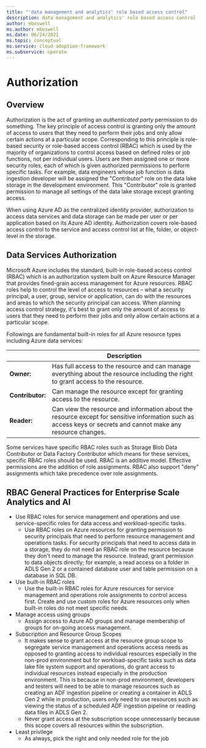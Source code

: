```yaml
---
title: "'data management and analytics' role based access control"
description: data management and analytics' role based access control
author: mboswell
ms.author: mboswell
ms.date: 06/24/2021
ms.topic: conceptual
ms.service: cloud-adoption-framework
ms.subservice: operate
---
```


# Authorization

## Overview

Authorization is the act of granting an *authenticated party* permission to do something. The key principle of access control is granting only the amount of access to users that they need to perform their jobs and only allow certain actions at a particular scope. Corresponding to this principle is role-based security or role-based access control (RBAC) which is used by the majority of organizations to control access based on defined roles or job functions, not per individual users. Users are
then assigned one or more security roles, each of which is given authorized permissions to perform specific tasks. For example, data engineers whose job function is data ingestion developer will be assigned the "Contributor" role on the data lake storage in the development environment. This "Contributor" role is granted permission
to manage all settings of the data lake storage except granting access.

When using Azure AD as the centralized identity provider, authorization to access data services and data storage can be made per user or per application based on its Azure AD identity. Authorization covers role-based access control to the service and access control list at file, folder, or object-level in the storage.

## Data Services Authorization

Microsoft Azure includes the standard, built-in role-based access control (RBAC) which is an authorization system built on Azure Resource Manager that provides fined-grain access management for Azure resources. RBAC roles help to control the level of access to resources – what a security principal, a user, group, service or application, can do with the resources and areas to which the security principal can access. When planning access control strategy, it's best to grant only the amount of access to users that they need to perform their jobs and only allow certain actions at a particular scope.

Followings are fundamental built-in roles for all Azure resource types including Azure data services:

|| Description |
|---|---|
| **Owner:**| Has full access to the resource and can manage everything about the resource including the right to grant access to the resource.|
| **Contributor:**|Can manage the resource except for granting access to the resource. |
| **Reader:**| Can view the resource and information about the resource except for sensitive information such as access keys or secrets and cannot make any resource changes.|

Some services have specific RBAC roles such as Storage Blob Data Contributor or Data Factory Contributor which means for these services, specific RBAC roles should be used.
RBAC is an additive model. Effective permissions are the addition of role assignments. RBAC also support "deny" assignments which take precedence over role assignments.

## RBAC General Practices for Enterprise Scale Analytics and AI

- Use RBAC roles for service management and operations and use service-specific roles for data access and workload-specific tasks.
  - Use RBAC roles on Azure resources for granting permission to security principals that need to perform resource management and operations tasks. For security principals that need to access data in a storage, they do not need an RBAC role on the resource because they don't need to manage the resource. Instead, grant permission to data objects directly; for example, a read access on a folder in ADLS Gen 2 or a contained database user and table permission on a database in SQL DB.
- Use built-in RBAC roles
  - Use the built-in RBAC roles for Azure resources for service management and operations role assignments to control access first. Create and use custom roles for Azure resources only when built-in roles do not meet specific needs.
- Manage access using groups
  - Assign access to Azure AD groups and manage membership of groups for on-going access management.
- Subscription and Resource Group Scopes
  - It makes sense to grant access at the resource group scope to segregate service management and operations access needs as opposed to granting access to individual resources especially in the non-prod environment but for workload-specific tasks such as data lake file system support and operations, do grant access to individual resources instead especially in the production environment. This is because in non-prod environment, developers and testers will need to be able to manage resources such as creating an ADF ingestion pipeline or creating a container in ADLS Gen 2 while in production, users only need to use resources such as viewing the status of a scheduled ADF ingestion pipeline or reading data files in ADLS Gen 2.
  - Never grant access at the subscription scope unnecessarily because this scope covers all resources within the subscription.
- Least privilege
  - As always, pick the right and only needed role for the job
